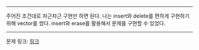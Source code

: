 ***

주어진 조건대로 차근차근 구현만 하면 된다.
나는 insert와 delete를 편하게 구현하기 위해 vector를 썼다.
insert와 erase를 활용해서 문제를 구현할 수 있었다.

***
문제 링크: [링크](https://swexpertacademy.com/main/code/problem/problemDetail.do?problemLevel=3&contestProbId=AV14zIwqAHwCFAYD&categoryId=AV14zIwqAHwCFAYD&categoryType=CODE&problemTitle=&orderBy=PASS_RATE&selectCodeLang=ALL&select-1=3&pageSize=10&pageIndex=2)
